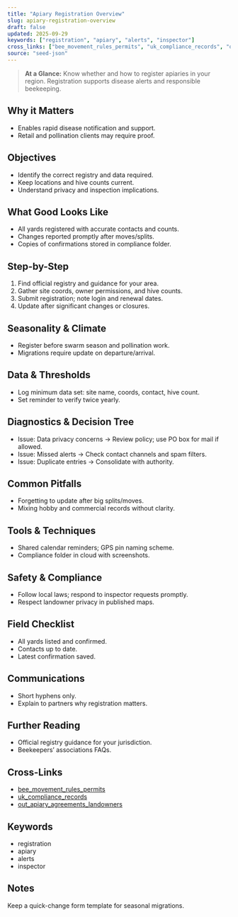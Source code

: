 ```yaml
---
title: "Apiary Registration Overview"
slug: apiary-registration-overview
draft: false
updated: 2025-09-29
keywords: ["registration", "apiary", "alerts", "inspector"]
cross_links: ["bee_movement_rules_permits", "uk_compliance_records", "out_apiary_agreements_landowners"]
source: "seed-json"
---
```


> **At a Glance:** Know whether and how to register apiaries in your region. Registration supports disease alerts and responsible beekeeping.

## Why it Matters
- Enables rapid disease notification and support.
- Retail and pollination clients may require proof.

## Objectives
- Identify the correct registry and data required.
- Keep locations and hive counts current.
- Understand privacy and inspection implications.

## What Good Looks Like
- All yards registered with accurate contacts and counts.
- Changes reported promptly after moves/splits.
- Copies of confirmations stored in compliance folder.

## Step-by-Step
1) Find official registry and guidance for your area.
2) Gather site coords, owner permissions, and hive counts.
3) Submit registration; note login and renewal dates.
4) Update after significant changes or closures.

## Seasonality & Climate
- Register before swarm season and pollination work.
- Migrations require update on departure/arrival.

## Data & Thresholds
- Log minimum data set: site name, coords, contact, hive count.
- Set reminder to verify twice yearly.

## Diagnostics & Decision Tree
- Issue: Data privacy concerns -> Review policy; use PO box for mail if allowed.
- Issue: Missed alerts -> Check contact channels and spam filters.
- Issue: Duplicate entries -> Consolidate with authority.

## Common Pitfalls
- Forgetting to update after big splits/moves.
- Mixing hobby and commercial records without clarity.

## Tools & Techniques
- Shared calendar reminders; GPS pin naming scheme.
- Compliance folder in cloud with screenshots.

## Safety & Compliance
- Follow local laws; respond to inspector requests promptly.
- Respect landowner privacy in published maps.

## Field Checklist
- All yards listed and confirmed.
- Contacts up to date.
- Latest confirmation saved.

## Communications
- Short hyphens only.
- Explain to partners why registration matters.

## Further Reading
- Official registry guidance for your jurisdiction.
- Beekeepers’ associations FAQs.

## Cross-Links
- [bee_movement_rules_permits](/topics/bee-movement-rules-permits/)
- [uk_compliance_records](/topics/uk-compliance-records/)
- [out_apiary_agreements_landowners](/topics/out-apiary-agreements-landowners/)

## Keywords
- registration
- apiary
- alerts
- inspector

## Notes
Keep a quick-change form template for seasonal migrations.
